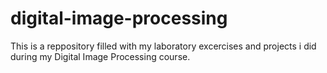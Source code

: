 # digital-image-processing
This is a reppository filled with my laboratory excercises and projects i did during my Digital Image Processing course.

